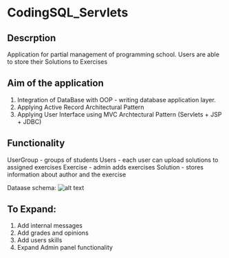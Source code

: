 # CodingSQL_Servlets

## Descrption
Application for partial management of programming school. Users are able to store their Solutions to Exercises

## Aim of the application
1. Integration of DataBase with OOP - writing database application layer.
2. Applying Active Record Architectural Pattern
3. Applying User Interface using MVC Archtectural Pattern (Servlets + JSP + JDBC)

## Functionality
UserGroup - groups of students
Users - each user can upload solutions to assigned exercises
Exercise - admin adds exercises
Solution - stores information about author and the exercise

Dataase schema:
![alt text](https://github.com/PiotrKloda/CodingSQL_Servlets/blob/master/Screenshots/dbSchema.png "db schema")

## To Expand:
1. Add internal messages
2. Add grades and opinions
3. Add users skills
4. Expand Admin panel functionality


